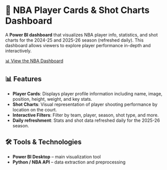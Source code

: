 # 🏀 NBA Player Cards & Shot Charts Dashboard

A **Power BI dashboard** that visualizes NBA player info, statistics, and shot charts for the 2024-25 and 2025-26 season (refreshed daily). This dashboard allows viewers to explore player performance in-depth and interactively.

[📊 View the NBA Dashboard](https://app.powerbi.com/groups/me/reports/bd727462-cf4a-4c0b-bd2f-318d6848c676/8fb7dd7fdc4512bbe413?experience=power-bi)

## 📊 Features

- **Player Cards**: Displays player profile information including name, image, position, height, weight, and key stats.  
- **Shot Charts**: Visual representation of player shooting performance by location on the court.  
- **Interactive Filters**: Filter by team, player, season, shot type, and more.  
- **Daily refreshment**: Stats and shot data refreshed daily for the 2025-26 season.

## 🛠️ Tools & Technologies

- **Power BI Desktop** – main visualization tool  
- **Python / NBA API** – data extraction and preprocessing  

